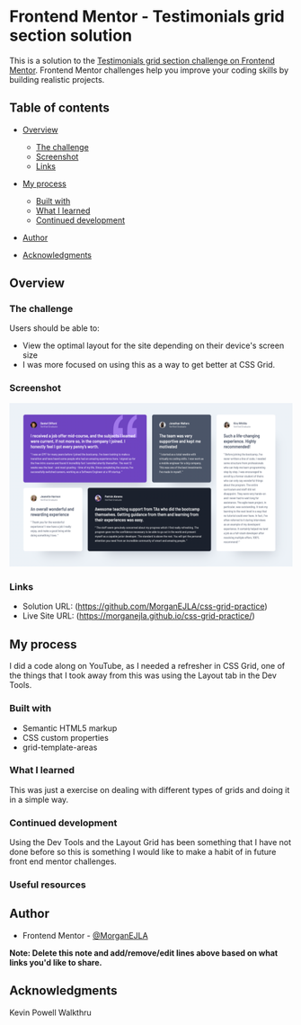 # Frontend Mentor - Testimonials grid section solution

This is a solution to the [Testimonials grid section challenge on Frontend Mentor](https://www.frontendmentor.io/challenges/testimonials-grid-section-Nnw6J7Un7). Frontend Mentor challenges help you improve your coding skills by building realistic projects. 

## Table of contents

- [Overview](#overview)
  - [The challenge](#the-challenge)
  - [Screenshot](#screenshot)
  - [Links](#links)
- [My process](#my-process)
  - [Built with](#built-with)
  - [What I learned](#what-i-learned)
  - [Continued development](#continued-development)

- [Author](#author)
- [Acknowledgments](#acknowledgments)



## Overview

### The challenge

Users should be able to:

- View the optimal layout for the site depending on their device's screen size
- I was more focused on using this as a way to get better at CSS Grid. 

### Screenshot

![](./testimonial-grid.jpg)


### Links

- Solution URL: (https://github.com/MorganEJLA/css-grid-practice)
- Live Site URL: (https://morganejla.github.io/css-grid-practice/)

## My process
I did a code along on YouTube, as I needed a refresher in CSS Grid, one of the things that I took away from this was using the Layout tab in the Dev Tools. 
### Built with

- Semantic HTML5 markup
- CSS custom properties
- grid-template-areas



### What I learned

This was just a exercise on dealing with different types of grids and doing it in a simple way. 

### Continued development
Using the Dev Tools and the Layout Grid has been something that I have not done before so this is something I would like to make a habit of in future front end mentor challenges.

### Useful resources


## Author


- Frontend Mentor - [@MorganEJLA](https://www.frontendmentor.io/profile/MorganEJLA)


**Note: Delete this note and add/remove/edit lines above based on what links you'd like to share.**

## Acknowledgments

Kevin Powell Walkthru